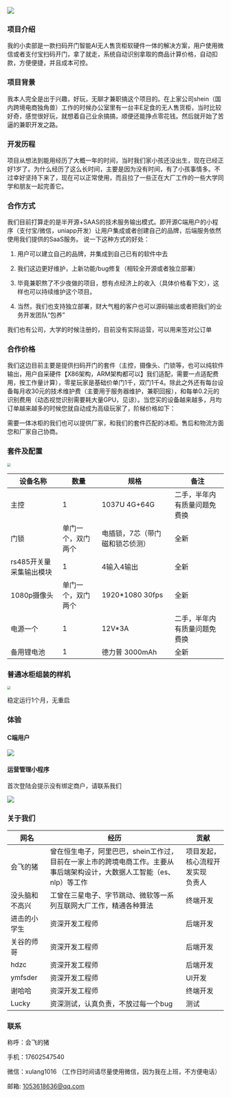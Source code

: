 ![](./doc-resource/logo.jpg)

### 项目介绍

我的小卖部是一款扫码开门智能AI无人售货柜软硬件一体的解决方案，用户使用微信或者支付宝扫码开门，拿了就走，系统自动识别拿取的商品计算价格，自动扣款，方便便捷，并且成本可控。

### 项目背景

我本人完全是出于兴趣，好玩，无聊才兼职搞这个项目的。在上家公司shein（国内跨境电商独角兽）工作的时候办公室里有一台丰E足食的无人售货柜，当时比较好奇，感觉很好玩，就想着自己业余搞搞，顺便还能挣点零花钱。然后就开始了苦逼的兼职开发之路。

### 开发历程
项目从想法到能用经历了大概一年的时间，当时我们家小孩还没出生，现在已经正好1岁了。为什么经历了这么长时间，主要是因为没有时间，有了小孩事情多。不过幸好坚持下来了，现在可以正常使用，而且拉了一些正在大厂工作的一些大学同学和朋友一起完善它。

### 合作方式
我们目前打算走的是半开源+SAAS的技术服务输出模式。即开源C端用户的小程序（支付宝/微信，uniapp开发）让用户集成或者创建自己的品牌，后端服务依然使用我们提供的SaaS服务。
说一下这种方式的好处：

1. 用户可以建立自己的品牌，并集成到自己已有的软件中去

2. 我们这边更好维护，上新功能/bug修复（相较全开源或者独立部署）

3. 毕竟兼职熬了不少夜做的项目，想有点经济上的收入（具体价格看下文），这样也可以持续维护这个项目。

4. 当然，我们也支持独立部署，财大气粗的客户也可以源码输出或者把我们的业务开发团队“包养”

  我们也有公司，大学的时候注册的，目前没有实际运营，可以用来签对公订单

### 合作价格

我们这边目前主要是提供扫码开门的套件（主控，摄像头、门锁等，也可以纯软件输出，用户自采硬件【X86架构，ARM架构都可以】我们适配，需要一点适配费用，按工作量计算），零星玩家是基础价单门1千，双门1千4。除此之外还有每台设备每月收30元的技术维护费（主要用于服务器维护，兼职回报），和每单0.2元的识别费用（动态视觉识别需要耗大量GPU，见谅）。当您买的设备越来越多，月均订单越来越多的时候您就自动成为高级玩家了，阶梯价格如下：



需要一体冰柜的我们也可以提供厂家，和我们的套件匹配的冰柜。售后和物流方面您和厂家自己协商。

### 套件及配置

<img src="./doc-resource/device.jpg" style="zoom: 50%;" />

| 设备名称                | 数量               | 规格                            | 备注                       |
| ----------------------- | ------------------ | ------------------------------- | -------------------------- |
| 主控                    | 1                  | 1037U 4G+64G                    | 二手，半年内有质量问题免费换 |
| 门锁                    | 单门一个，双门两个 | 电插锁，7芯（带门磁和锁芯侦测） | 全新                       |
| rs485开关量采集输出模块 | 1                  | 4输入4输出                      | 全新                       |
| 1080p摄像头             | 单门一个，双门两个 | 1920*1080 30fps                 | 全新                       |
| 电源一个                | 1                  | 12V*3A                          | 二手，半年内有质量问题免费换 |
| 备用锂电池              | 1                  | 德力普 3000mAh                  | 全新                       |

### 普通冰柜组装的样机

<img src="./doc-resource/demoterminal.jpg" style="zoom: 50%;" />

稳定运行1个月，无重启

### 体验

#### C端用户

![](./doc-resource/customer_qrcode.jpg)

#### 运营管理小程序

首次登陆会提示没有绑定商户，请联系我们

![](./doc-resource/merchant_qrcode.jpg)



### 关于我们

| 网名           | 经历 | 贡献                                     |
| -------------- | -------- | ---------------------------------------- |
| 会飞的猪       | 曾在恒生电子，阿里巴巴，shein工作过，目前在一家上市的跨境电商工作。主要从事后端架构设计，大数据人工智能（es、nlp）等工作 | 项目发起，核心流程开发实现<br>负责人 |
| 没头脑和不高兴 | 工曾在三星电子、字节跳动、微软等一系列互联网大厂工作，精通各种算法 | 终端开发                                 |
| 进击的小学生   | 资深开发工程师 | 后端开发                                 |
| 关谷的师哥     | 资深开发工程师 | 后端开发                                 |
| hdzc           | 资深开发工程师 | 后端开发                                 |
| ymfsder        | 资深开发工程师 | UI开发                                   |
| 谢哈哈         | 资深开发工程师 | 终端开发                                 |
| Lucky          | 资深测试，认真负责，不放过每一个bug | 测试                                     |

### 联系
称呼：会飞的猪

手机：17602547540

微信：xulang1016 （工作日时间请尽量使用微信，因为我在上班，不方便电话）

邮箱: 1053618636@qq.com